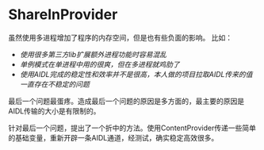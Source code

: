 # ShareInProvider
虽然使用多进程增加了程序的内存空间，但是也有些负面的影响。
比如：

* *使用很多第三方lib扩展额外进程功能时容易混乱*
* *单例模式在单进程中用的很爽，但在多进程就鸡肋了*
* *使用AIDL完成的稳定性和效率并不是很高，本人做的项目拉取AIDL传来的值一直存在不稳定的问题*

最后一个问题最蛋疼。造成最后一个问题的原因是多方面的，最主要的原因是AIDL传输的大小是有限制的。

针对最后一个问题，提出了一个折中的方法。使用ContentProvider传递一些简单的基础变量，重新开辟一条AIDL通道，经测试，确实稳定高效很多。
